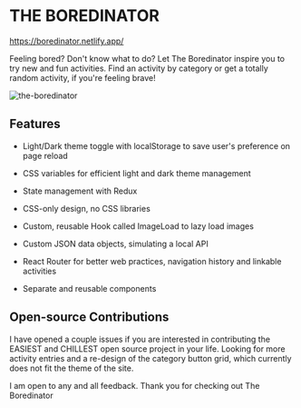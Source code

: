 # THE BOREDINATOR

https://boredinator.netlify.app/

Feeling bored? Don't know what to do? Let The Boredinator inspire you to try new and fun activities. Find an activity by category or get a totally random activity, if you're feeling brave!

![the-boredinator](https://user-images.githubusercontent.com/47455758/113317004-8d85a480-92d4-11eb-9e62-820f43784a6a.jpg)

## Features

- Light/Dark theme toggle with localStorage to save user's preference on page reload

- CSS variables for efficient light and dark theme management

- State management with Redux

- CSS-only design, no CSS libraries

- Custom, reusable Hook called ImageLoad to lazy load images

- Custom JSON data objects, simulating a local API

- React Router for better web practices, navigation history and linkable activities

- Separate and reusable components

## Open-source Contributions

I have opened a couple issues if you are interested in contributing the EASIEST and CHILLEST open source project in your life. Looking for more activity entries and a re-design of the category button grid, which currently does not fit the theme of the site.

I am open to any and all feedback. Thank you for checking out The Boredinator
